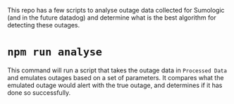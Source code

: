 This repo has a few scripts to analyse outage data collected for Sumologic (and in the future datadog) and determine what is the best algorithm for detecting these outages. 

# `npm run analyse`
This command will run a script that takes the outage data in `Processed Data` and emulates outages based on a set of parameters. It compares what the emulated outage would alert with the true outage, and determines if it has done so successfully. 